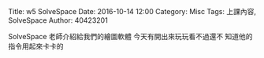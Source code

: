 Title: w5 SolveSpace
Date: 2016-10-14 12:00
Category: Misc
Tags: 上課內容, SolveSpace
Author: 40423201

SolveSpace
老師介紹給我們的繪圖軟體
今天有開出來玩玩看不過還不
知道他的指令用起來卡卡的